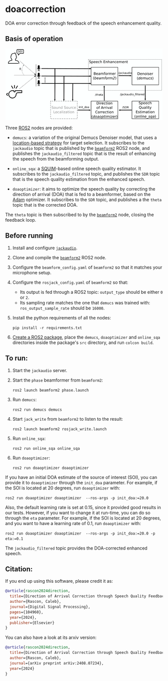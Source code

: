 # doacorrection
DOA error correction through feedback of the speech enhancement quality.

## Basis of operation

![Diagram of the whole system](/images/proposedsystem.png?raw=true)

Three [ROS2](https://docs.ros.org/) nodes are provided:

- `demucs`: a variation of the original Demucs Denoiser model, that uses a [location-based strategy](https://github.com/balkce/demucstargetsel) for target selection. It subscribes to the `jackaudio` topic that is published by the [`beamform2`](https://github.com/balkce/beamform2) ROS2 node, and publishes the `jackaudio_filtered` topic that is the result of enhancing the speech from the beamforming output.

- `online_sqa`: a [SQUIM](https://pytorch.org/audio/main/tutorials/squim_tutorial.html)-based online speech quality estimator. It subscribes to the `jackaudio_filtered` topic, and publishes the `SDR` topic that is the speech quality estimation from the enhanced speech.

- `doaoptimizer`: it aims to optimize the speech quality by correcting the direction of arrival (DOA) that is fed to a beamformer, based on the [Adam](https://pytorch.org/docs/stable/generated/torch.optim.Adam.html) optimizer. It subscribes to the `SDR` topic, and publishes a the `theta` topic that is the corrected DOA.

The `theta` topic is then subscribed to by the [`beamform2`](https://github.com/balkce/beamform2) node, closing the feedback loop.

## Before running

1. Install and configure [`jackaudio`](https://jackaudio.org/).

2. Clone and compile the [`beamform2`](https://github.com/balkce/beamform2) ROS2 node.

3. Configure the `beamform_config.yaml` of `beamform2` so that it matches your microphone setup.

4. Configure the `rosjack_config.yaml` of `beamform2` so that:

   - Its output is fed through a ROS2 topic: `output_type` should be either `0` or `2`.
   - Its sampling rate matches the one that `demucs` was trained with: `ros_output_sample_rate` should be `16000`.

5. Install the python requirements of all the nodes:

   `pip install -r requirements.txt`

6. [Create a ROS2 package](https://docs.ros.org/en/humble/Tutorials/Beginner-Client-Libraries/Creating-Your-First-ROS2-Package.html), place the `demucs`, `doaoptimizer` and `online_sqa` directories inside the package's `src` directory, and run `colcon build`.

## To run:

1. Start the `jackaudio` server.

2. Start the `phase` beamformer from `beamform2`:

   `ros2 launch beamform2 phase.launch`

3. Run `demucs`:

   `ros2 run demucs demucs`

4. Start `jack_write` from `beamform2` to listen to the result:

   `ros2 launch beamform2 rosjack_write.launch`

5. Run `online_sqa`:

   `ros2 run online_sqa online_sqa`

6. Run `doaoptimizer`:

   `ros2 run doaoptimizer doaoptimizer`

If you have an initial DOA estimate of the source of interest (SOI), you can provide it to `doaoptimizer` through the `init_doa` parameter. For example, if the SOI is located at 20 degrees, run `doaoptimizer` with:

`ros2 run doaoptimizer doaoptimizer  --ros-args -p init_doa:=20.0`

Also, the default learning rate is set at 0.15, since it provided good results in our tests. However, if you want to change it at run-time, you can do so through the `eta` parameter. For example, if the SOI is located at 20 degrees, and you want to have a learning rate of 0.1, run `doaoptimizer` with:

`ros2 run doaoptimizer doaoptimizer  --ros-args -p init_doa:=20.0 -p eta:=0.1`

The `jackaudio_filtered` topic provides the DOA-corrected enhanced speech.

## Citation:

If you end up using this software, please credit it as:

```BibTex
@article{rascon2024direction,
  title={Direction of Arrival Correction through Speech Quality Feedback},
  author={Rascon, Caleb},
  journal={Digital Signal Processing},
  pages={104960},
  year={2024},
  publisher={Elsevier}
}
```
You can also have a look at its arxiv version:

```BibTex
@article{rascon2024direction,
  title={Direction of Arrival Correction through Speech Quality Feedback},
  author={Rascon, Caleb},
  journal={arXiv preprint arXiv:2408.07234},
  year={2024}
}
```

